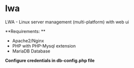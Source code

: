# lwa
LWA - Linux server management (multi-platform) with web ui

**Requirements: **
- Apache2/Nginx
- PHP with PHP-Mysql extension
- MariaDB Database

**Configure credentials in db-config.php file**
